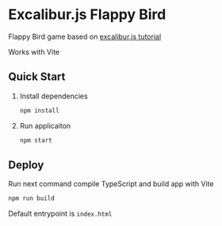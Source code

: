 # Excalibur.js Flappy Bird

Flappy Bird game based on [excalibur.js tutorial](https://excaliburjs.com/docs/category/tutorial)

Works with Vite

## Quick Start

1. Install dependencies
    ```bash
    npm install
    ```
2. Run applicaiton
    ```bash
    npm start
    ```

## Deploy

Run next command compile TypeScript and build app with Vite
```bash
npm run build
```
Default entrypoint is `index.html`